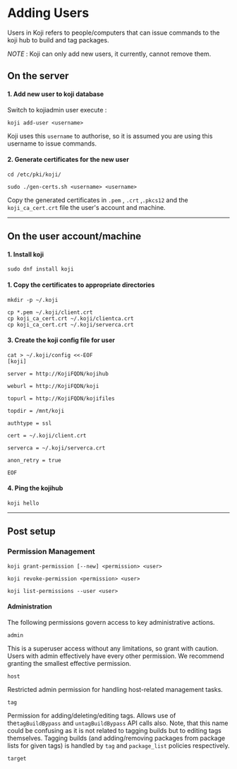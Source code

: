 # Adding Users

Users in Koji refers to people/computers that can issue commands to the koji hub to build and tag packages.

*NOTE* : Koji can only add new users, it currently, cannot remove them.

## On the server

#### 1. Add new user to koji database

Switch to kojiadmin user execute :

```other
koji add-user <username>
```

Koji uses this `username` to authorise, so it is assumed you are using this username to issue commands.

#### 2. Generate certificates for the new user

```other
cd /etc/pki/koji/

sudo ./gen-certs.sh <username> <username>
```

Copy the generated certificates in `.pem` , `.crt` ,`.pkcs12` and the `koji_ca_cert.crt` file the user's account and machine.

---

## On the user account/machine

#### 1. Install koji

```other
sudo dnf install koji
```

#### 1. Copy the certificates to appropriate directories

```other
mkdir -p ~/.koji

cp *.pem ~/.koji/client.crt
cp koji_ca_cert.crt ~/.koji/clientca.crt
cp koji_ca_cert.crt ~/.koji/serverca.crt
```

#### 3. Create the koji config file for user

```other
cat > ~/.koji/config <<-EOF
[koji]

server = http://KojiFQDN/kojihub

weburl = http://KojiFQDN/koji

topurl = http://KojiFQDN/kojifiles

topdir = /mnt/koji

authtype = ssl

cert = ~/.koji/client.crt

serverca = ~/.koji/serverca.crt

anon_retry = true

EOF
```

#### 4. Ping the kojihub

```other
koji hello
```

---

## Post setup

### Permission Management

```other
koji grant-permission [--new] <permission> <user>

koji revoke-permission <permission> <user>

koji list-permissions --user <user>
```

#### Administration

The following permissions govern access to key administrative actions.

`admin`

This is a superuser access without any limitations, so grant with caution. Users with admin effectively have every other permission. We recommend granting the smallest effective permission.

`host`

Restricted admin permission for handling host-related management tasks.

`tag`

Permission for adding/deleting/editing tags. Allows use of the`tagBuildBypass` and `untagBuildBypass` API calls also. Note, that this name could be confusing as it is not related to tagging builds but to editing tags themselves. Tagging builds (and adding/removing packages from package lists for given tags) is handled by `tag` and `package_list` policies respectively.

`target`


